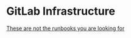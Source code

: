 # GitLab Infrastructure

[These are not the runbooks you are looking for](https://gitlab.com/gitlab-com/runbooks)
